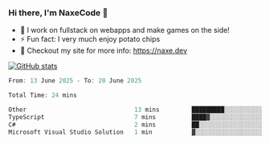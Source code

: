 ### Hi there, I'm NaxeCode 👋
- 🔭 I work on fullstack on webapps and make games on the side!
- ⚡ Fun fact: I very much enjoy potato chips
- 🔋 Checkout my site for more info: https://naxe.dev

[![GitHub stats](https://github-readme-stats.vercel.app/api?username=naxecode&theme=onedark)](https://naxe.dev)

<!--START_SECTION:waka-->

```csharp
From: 13 June 2025 - To: 20 June 2025

Total Time: 24 mins

Other                              13 mins         █████████░░░░░░░░░░░░░░░░   36.09 %
TypeScript                         7 mins          ████▓░░░░░░░░░░░░░░░░░░░░   18.70 %
C#                                 2 mins          ██░░░░░░░░░░░░░░░░░░░░░░░   07.92 %
Microsoft Visual Studio Solution   1 min           ▓░░░░░░░░░░░░░░░░░░░░░░░░   02.68 %
```

<!--END_SECTION:waka-->



<!--
**NaxeCode/NaxeCode** is a ✨ _special_ ✨ repository because its `README.md` (this file) appears on your GitHub profile.

Here are some ideas to get you started:

- 🔭 I’m currently working on Web apps for indie games!
- 🌱 I’m currently mastering C#
- 👯 I’m looking to collaborate on ...
- 🤔 I’m looking for help with ...
- 💬 Ask me about ...
- 📫 How to reach me: ...
- 😄 Pronouns: ...
- ⚡ Fun fact: I love chips
-->
